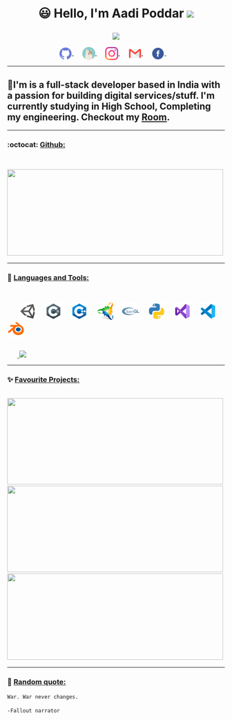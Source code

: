 <h1>
<p align = "center">
  😃 Hello, I'm Aadi Poddar <img src="https://media.giphy.com/media/hvRJCLFzcasrR4ia7z/giphy.gif" width="28">
</p>
</h1>
<p align = "center">
  <img src = "https://readme-typing-svg.herokuapp.com?color=6AF700&center=true&vCenter=true&width=500&lines=Software+Developer;Game+Programmer;Graphics+Designer">
</p>

<p align = center>
<a href="https://github.com/aadipoddar/">
  <img align="center" alt="AadiPoddar|GitHub" width="30px" src="images/github.png"/>
</a>&nbsp;&nbsp;&nbsp;&nbsp;
<a href="https://aadi.vercel.app">
  <img align="center" alt="AadiPoddar|Portfolio" width="30px" src="images/portfolio.png"/>
</a>&nbsp;&nbsp;&nbsp;&nbsp;
<a href="https://www.instagram.com/aadi__poddar/">
  <img align="center" alt="AadiPoddar|Instagram" width="30px" src="images/instagram.png"/>
</a>&nbsp;&nbsp;&nbsp;&nbsp;
<a href="mailto:aadipoddarmail@gmail.com">
  <img align="center" alt="AadiPoddar|Gmail" width="30px" src="images/gmail.png"/>
</a>&nbsp;&nbsp;&nbsp;&nbsp;
<a href="https://www.facebook.com/profile.php?id=100010877340723">
  <img align="center" alt="AadiPoddar|Facebook" width="30px" src="images/facebook.png"/>
</a>&nbsp;&nbsp;&nbsp;&nbsp;
<br/>

***

## 🏢I'm is a full-stack developer based in India with a passion for building digital services/stuff. I'm currently studying in High School, Completing my engineering. Checkout my [Room](https://aadiroom.vercel.app).

***

### :octocat: <ins>Github:</ins>
<br/>
<p align = "left">
  <a href = "https://github.com/aadipoddar">
    <img width = "500em" height = "200em" src = "https://cybernethacker14-github-readme-stats.vercel.app/api?username=aadipoddar&show_icons=true&include_all_commit=true&count_private=true&theme=radical"/>
  </a>
</p>

***

### 🔧 <ins>Languages and Tools:</ins>
<br/>
<p>
&nbsp;&nbsp;&nbsp;&nbsp;&nbsp;&nbsp;
<img align="center" alt="AadiPoddar|Unity" width="40px" src="images/unity.png"/>&nbsp;&nbsp;&nbsp;&nbsp;
<img align="center" alt="AadiPoddar|C#" width="40px" src="images/csharp.png"/>&nbsp;&nbsp;&nbsp;&nbsp;
<img align="center" alt="AadiPoddar|C++" width="40px" src="images/c++.png"/>&nbsp;&nbsp;&nbsp;&nbsp;
<img align="center" alt="AadiPoddar|Premake" width="40px" src="images/premake.png"/>&nbsp;&nbsp;&nbsp;&nbsp;
<img align="center" alt="AadiPoddar|OpenGL" width="40px" src="images/opengl.png"/>&nbsp;&nbsp;&nbsp;&nbsp;
<img align="center" alt="AadiPoddar|Python" width="40px" src="images/python.png"/>&nbsp;&nbsp;&nbsp;&nbsp;
<img align="center" alt="AadiPoddar|VS" width="40px" src="images/visualstudio.png"/>&nbsp;&nbsp;&nbsp;&nbsp;
<img align="center" alt="AadiPoddar|VSCode" width="40px" src="images/vscode.png"/>&nbsp;&nbsp;&nbsp;&nbsp;
<img align="center" alt="AadiPoddar|Blender" width="40px" src="images/blender.png"/>&nbsp;&nbsp;&nbsp;&nbsp;
</p>

<p align = "left">
  <br/>
  &nbsp;&nbsp;&nbsp;&nbsp;&nbsp;&nbsp;<a href = "https://github.com/aadipoddar">
    <img height = "200em" src = "https://cybernethacker14-github-readme-stats.vercel.app/api/top-langs/?username=aadipoddar&layout=compact&langs_count=8&theme=radical"/>
  </a>
</p>

***

### ✨ <ins>Favourite Projects:</ins>
<br/>
<a href = "https://github.com/aadipoddar/Hazel">
  <img width = "500px" height = "200px" src = "https://cybernethacker14-github-readme-stats.vercel.app/api/pin/?username=aadipoddar&repo=Hazel&theme=radical"/>
</a>
<br/>
<a href = "https://github.com/aadipoddar/Primal">
  <img width = "500px" height = "200px" src = "https://cybernethacker14-github-readme-stats.vercel.app/api/pin/?username=aadipoddar&repo=minsk&theme=radical"/>
</a>
<br/>
<a href = "https://github.com/aadipoddar/WhatsAppAndroidStudio">
  <img width = "500em" height = "200px" src = "https://cybernethacker14-github-readme-stats.vercel.app/api/pin/?username=aadipoddar&repo=WhatsAppAndroidStudio&theme=radical"/>
</a>

***

### :thought_balloon: <ins>Random quote:</ins>

```
War. War never changes.

-Fallout narrator
```
